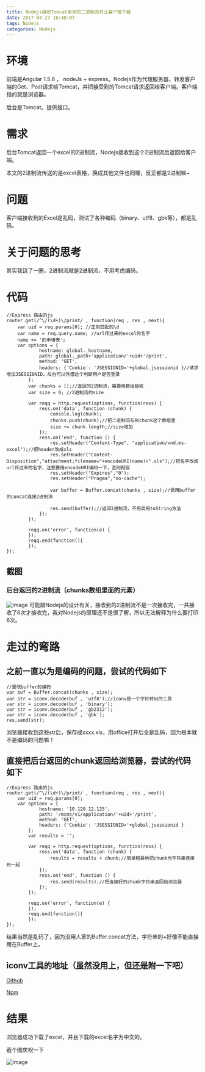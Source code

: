 ```yaml
---
title: Nodejs接收Tomcat发来的二进制流并让客户端下载
date: 2017-04-27 16:48:07
tags: Nodejs
categories: Nodejs
---
```

# 环境
前端是Angular 1.5.8 ， nodeJs + express。Nodejs作为代理服务器，转发客户端的Get、Post请求给Tomcat，并把接受到的Tomcat请求返回给客户端。客户端指的就是浏览器。

后台是Tomcat。提供接口。

# 需求
后台Tomcat返回一个excel的2进制流，Nodejs接收到这个2进制流后返回给客户端。

本文的2进制流传送的是excel表格，换成其他文件也同理，反正都是2进制嘛~

# 问题
客户端接收到的Excel是乱码，测试了各种编码（binary、utf8、gbk等），都是乱码。

# 关于问题的思考
其实我饶了一圈，2进制流就是2进制流，不用考虑编码。

# 代码

```
//Express 路由的js
router.get(/^\/(\d+)\/print/ , function(req , res , next){
    var uid = req.params[0]; //正则匹配的\d
    var name = req.query.name; //url传过来的excel的名字
    name += '的申请表';
    var options = { 
            hostname: global._hostname,
            path: global._path+'application/'+uid+'/print',
            method: 'GET',
            headers: {'Cookie': 'JSESSIONID='+global.jsessionid }//请求增加JSESSIONID，后台可以凭借这个判断用户是否登录
        };
        var chunks = [];//返回的2进制流，需要用数组接收
        var size = 0; //2进制流的size

        var reqq = http.request(options, function(ress) {
            ress.on('data', function (chunk) {
                console.log(chunk);
                chunks.push(chunk);//把二进制流存到chunk这个数组里
                size += chunk.length;//size增加
            }); 
            ress.on('end', function () {
                res.setHeader("Content-Type", "application/vnd.ms-excel");//把header改成xls
                res.setHeader("Content-Disposition","attachment;filename="+encodeURI(name)+".xls");//把名字改成url传过来的名字，注意要用encodeURI编码一下，否则报错
                res.setHeader("Expires","0");
                res.setHeader("Pragma","no-cache");

                var buffer = Buffer.concat(chunks , size);//调用buffer的concat连接2进制流

                res.send(buffer);//返回2进制流，不用调用toString方法
            }); 
        });

        reqq.on('error', function(e) {
        });
        reqq.end(function(){
        });
});
```
## 截图
### 后台返回的2进制流（chunks数组里面的元素）
![image](https://static.gezichenshan.top/blog/Nodejs-2-1.png)
可能跟Nodejs的设计有关，接收到的2进制流不是一次接收完，一共接收了6次才接收完，我对Nodejs的原理还不是很了解，所以无法解释为什么要打印6次。


# 走过的弯路
## 之前一直以为是编码的问题，尝试的代码如下

```
//更改buffer的编码
var buf = Buffer.concat(chunks , size);
var str = iconv.decode(buf , 'utf8');//iconv是一个字符转码的工具
var str = iconv.decode(buf , 'binary');
var str = iconv.decode(buf , 'gb2312');
var str = iconv.decode(buf , 'gbk');
res.send(str);
```
浏览器接收到这些str后，保存成xxxx.xls，用office打开后全是乱码，因为根本就不是编码的问题嘛！

## 直接把后台返回的chunk返回给浏览器，尝试的代码如下

```
//Express 路由的js
router.get(/^\/(\d+)\/print/ , function(req , res , next){
    var uid = req.params[0];
    var options = { 
            hostname: '10.120.12.125',
            path: '/mcms/v1/application/'+uid+'/print',
            method: 'GET',
            headers: {'Cookie': 'JSESSIONID='+global.jsessionid }
        };
        var results = ''; 

        var reqq = http.request(options, function(ress) {
            ress.on('data', function (chunk) {
                results = results + chunk;//简单粗暴地把chunk当字符串连接到一起
            }); 
            ress.on('end', function () {
                res.send(results);//把连接好的chunk字符串返回给浏览器
            }); 
        });

        reqq.on('error', function(e) {
        });
        reqq.end(function(){
        });
});
```
结果当然是乱码了，因为没用人家的Buffer.concat方法，字符串的+好像不能直接用在Buffer上。


## iconv工具的地址（虽然没用上，但还是附一下吧）
   [Github](https://github.com/ashtuchkin/iconv-lite)

   [Npm](https://www.npmjs.com/package/iconv-lite)
   
# 结果
浏览器成功下载了excel，并且下载的excel名字为中文的。

截个图庆祝一下

![image](https://static.gezichenshan.top/blog/Nodejs-2-2.png)